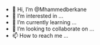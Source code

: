 - 👋 Hi, I’m @Mhammedberkane
- 👀 I’m interested in ...
- 🌱 I’m currently learning ...
- 💞️ I’m looking to collaborate on ...
- 📫 How to reach me ...

<!---
Mhammedberkane/Mhammedberkane is a ✨ special ✨ repository because its `README.md` (this file) appears on your GitHub profile.
You can click the Preview link to take a look at your changes.
--->
